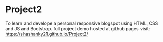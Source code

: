 # Project2
To learn and develope a personal responsive blogspot using HTML, CSS and JS and Bootstrap.
full project demo hosted at github pages visit: https://shashanky21.github.io/Project2/
